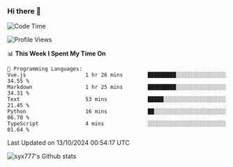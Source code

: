 ### Hi there 👋

<!--
**syx777/syx777** is a ✨ _special_ ✨ repository because its `README.md` (this file) appears on your GitHub profile.

Here are some ideas to get you started:

- 🔭 I’m currently working on ...
- 🌱 I’m currently learning ...
- 👯 I’m looking to collaborate on ...
- 🤔 I’m looking for help with ...
- 💬 Ask me about ...
- 📫 How to reach me: ...
- 😄 Pronouns: ...
- ⚡ Fun fact: ...
-->
<!--START_SECTION:waka-->
![Code Time](http://img.shields.io/badge/Code%20Time-229%20hrs%2058%20mins-blue)

![Profile Views](http://img.shields.io/badge/Profile%20Views-2-blue)

📊 **This Week I Spent My Time On** 

```text
💬 Programming Languages: 
Vue.js                   1 hr 26 mins        █████████░░░░░░░░░░░░░░░░   34.55 % 
Markdown                 1 hr 25 mins        █████████░░░░░░░░░░░░░░░░   34.31 % 
Text                     53 mins             █████░░░░░░░░░░░░░░░░░░░░   21.45 % 
Python                   16 mins             ██░░░░░░░░░░░░░░░░░░░░░░░   06.70 % 
TypeScript               4 mins              ░░░░░░░░░░░░░░░░░░░░░░░░░   01.64 % 
```


 Last Updated on 13/10/2024 00:54:17 UTC
<!--END_SECTION:waka-->

![syx777's Github stats](https://github-readme-stats-syx777.vercel.app/api?username=syx777&show_icons=true&count_private=true)
